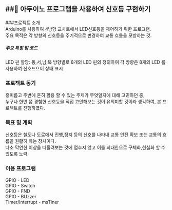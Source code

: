 ##🚦 아두이노 프로그램을 사용하여 신호등 구현하기
-------------------------------------------------
###프로젝트 소개  
Arduino를 사용하여 4방향 교차로에서 LED신호등을 제어하기 위한 프로그램.  
주요 목적은 각 방향의 신호등을 주기적으로 변경하여 교통 흐름을 모방하는 것.
##### 주요 특징 및 코드 
LED 핀 할당: 동,서,남,북 방향별로 8개의 LED 핀의 정의하여 각 방향은 8개의 LED 를 사용하여 신호드으이 상태 표시

### 프로젝트 동기  
흥미롭고 주변에 흔히 할용 할 수 있는 주제가 무엇일지에 대해 고민하던 중,  
누구나 한번 쯤 경험한 신호등을 직접 고안해보는 것이 유의미할 것이라 생각하여, 본 프로젝트를 진행하였다.

### 목표 및 계획
신호등은 철도나 도로에서 진행,정지 등의 신호를 나타내 교통 안전 확보 또는 교통의 흐름을 원활히 하는 장치이다.  
다소 막연한 이상을 떠올려보는 것에 멈추지 않고 이를 최대한으로 구체화,현실화 할 수 있도록 노력. 




### 이용 프로그램
GPIO - LED   
GPIO - Switch  
GPIO - FND  
GPIO - BUzzer  
Timer/Interrupt - msTiner


